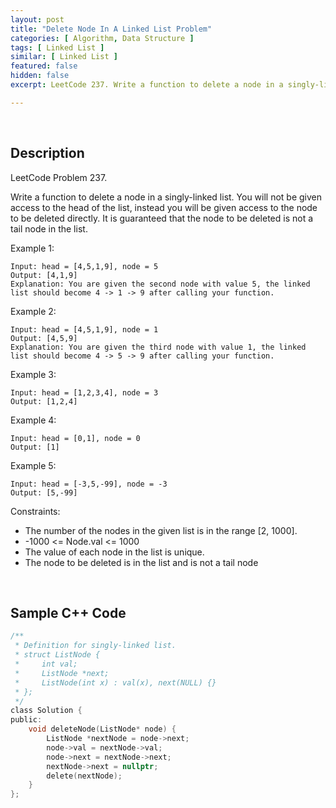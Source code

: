 ```yaml
---
layout: post
title: "Delete Node In A Linked List Problem"
categories: [ Algorithm, Data Structure ]
tags: [ Linked List ]
similar: [ Linked List ]
featured: false
hidden: false
excerpt: LeetCode 237. Write a function to delete a node in a singly-linked list. You will not be given access to the head of the list, instead you will be given access to the node to be deleted directly.

---
```


<br />

## Description

LeetCode Problem 237.

Write a function to delete a node in a singly-linked list. You will not be given access to the head of the list, instead you will be given access to the node to be deleted directly.
It is guaranteed that the node to be deleted is not a tail node in the list.

Example 1:
```
Input: head = [4,5,1,9], node = 5
Output: [4,1,9]
Explanation: You are given the second node with value 5, the linked list should become 4 -> 1 -> 9 after calling your function.
```

Example 2:
```
Input: head = [4,5,1,9], node = 1
Output: [4,5,9]
Explanation: You are given the third node with value 1, the linked list should become 4 -> 5 -> 9 after calling your function.
```

Example 3:
```
Input: head = [1,2,3,4], node = 3
Output: [1,2,4]
```

Example 4:
```
Input: head = [0,1], node = 0
Output: [1]
```

Example 5:
```
Input: head = [-3,5,-99], node = -3
Output: [5,-99]
```

Constraints:
* The number of the nodes in the given list is in the range [2, 1000].
* -1000 <= Node.val <= 1000
* The value of each node in the list is unique.
* The node to be deleted is in the list and is not a tail node

<br />

## Sample C++ Code


```c
/**
 * Definition for singly-linked list.
 * struct ListNode {
 *     int val;
 *     ListNode *next;
 *     ListNode(int x) : val(x), next(NULL) {}
 * };
 */
class Solution {
public:
    void deleteNode(ListNode* node) {
        ListNode *nextNode = node->next;
        node->val = nextNode->val;
        node->next = nextNode->next;
        nextNode->next = nullptr;
        delete(nextNode);
    }
};
```


